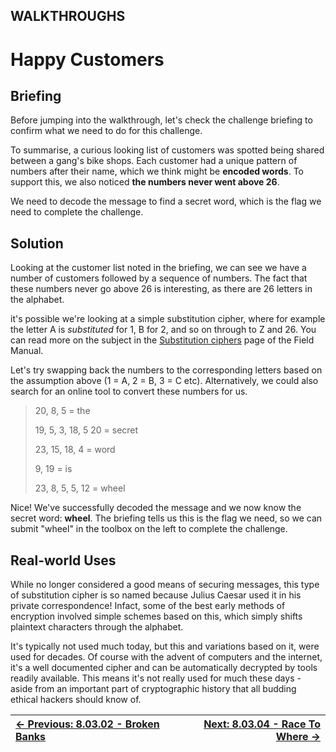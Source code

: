 ## WALKTHROUGHS

# Happy Customers

## Briefing

Before jumping into the walkthrough, let's check the challenge briefing to confirm what we need to do for this challenge.

To summarise, a curious looking list of customers was spotted being
shared between a gang's bike shops. Each customer had a unique pattern
of numbers after their name, which we think might be **encoded words**. To support this, we also noticed **the numbers never went above 26**.

We need to decode the message to find a secret word, which is the flag we need to complete the challenge.

## Solution

Looking at the customer list noted in the briefing, we can see we
have a number of customers followed by a sequence of numbers. The fact
that these numbers never go above 26 is interesting, as there are 26
letters in the alphabet.

it's possible we're looking at a simple substitution cipher, where for example the letter A is *substituted* for 1, B for 2, and so on through to Z and 26. You can read more on the subject in the [Substitution ciphers](SubstitutionCiphers3.3.1.md) page of the Field Manual.

Let's try swapping back the numbers to the corresponding letters
based on the assumption above (1 = A, 2 = B, 3 = C etc). Alternatively,
we could also search for an online tool to convert these numbers for us.

> 20, 8, 5 = the
>
>
> 19, 5, 3, 18, 5 20 = secret
>
>
> 23, 15, 18, 4 = word
>
>
> 9, 19 = is
>
>
> 23, 8, 5, 5, 12 = wheel

Nice! We've successfully decoded the message and we now know the secret word: **wheel**. The briefing tells us this is the flag we need, so we can submit "wheel" in the toolbox on the left to complete the challenge.

## Real-world Uses

While no longer considered a good means of securing messages, this
type of substitution cipher is so named because Julius Caesar used it in
 his private correspondence! Infact, some of the best early methods of
encryption involved simple schemes based on this, which simply shifts
plaintext characters through the alphabet.

It's typically not used much today, but this and variations based on
it, were used for decades. Of course with the advent of computers and
the internet, it's a well documented cipher and can be automatically
decrypted by tools readily available. This means it's not really used
for much these days - aside from an important part of cryptographic
history that all budding ethical hackers should know of.

<div align="center">

[← Previous: 8.03.02 - Broken Banks](BrokenBanks8.3.2.md) | [Next: 8.03.04 - Race To Where →](RaceToWhere8.3.4.md)
:-|-:
